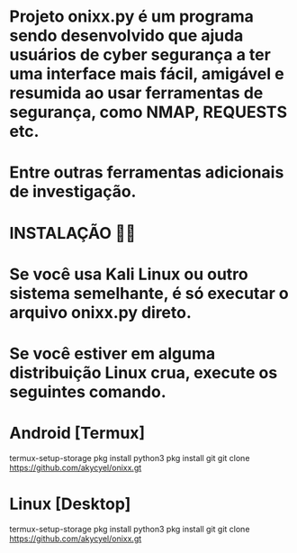 # Projeto onixx.py é um programa sendo desenvolvido que ajuda usuários de cyber segurança a ter uma interface mais fácil, amigável e resumida ao usar ferramentas de segurança, como NMAP, REQUESTS etc.
# Entre outras ferramentas adicionais de investigação.


# INSTALAÇÃO 🍃📍

# Se você usa Kali Linux ou outro sistema semelhante, é só executar o arquivo onixx.py direto.

# Se você estiver em alguma distribuição Linux crua, execute os seguintes comando.

# Android [Termux]
termux-setup-storage
pkg install python3
pkg install git
git clone https://github.com/akycyel/onixx.gt

# Linux [Desktop]
termux-setup-storage
pkg install python3
pkg install git
git clone https://github.com/akycyel/onixx.gt
